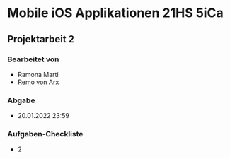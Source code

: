 # Mobile iOS Applikationen 21HS 5iCa

## Projektarbeit 2

### Bearbeitet von

* Ramona Marti
* Remo von Arx

### Abgabe

* 20.01.2022 23:59

### Aufgaben-Checkliste
- 2